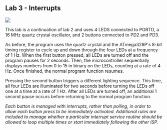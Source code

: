 ## Lab 3 - Interrupts

![](https://github.com/ethanmarkowski/MEMS1049_MechatronicsLabs/blob/master/Lab3_Interrupts/Lab%203%20-%20Demo.gif)

This lab is a continuation of lab 2 and uses 4 LEDS connected to PORTD, a 16 MHz quartz crystal oscillator, and 2 buttons connected to PD2 and PD3.

As before, the program uses the quartz crystal and the ATmega328P's 8-bit timing register to cycle up and down through the four LEDs at a frequency of 1 Hz. When the first button pressed, all LEDs are turned off and the program pauses for 2 seconds. Then, the microcontroller sequentially displays numbers from 0 to 15 in binary on the LEDs, counting at a rate of 4 Hz. Once finished, the normal program function resumes.

Pressing the second button triggers a different lighting sequence. This time, all four LEDs are illuminated for two seconds before turning the LEDs off one at a time at a rate of 1 Hz. After all LEDs are turned off, an additional 1 second pause occurs before returning to the normal program function.

*Each button is managed with interrupts, rather than polling, in order to allow each button press to be immediately activated. Additional rules are included to manage whether a particular interrupt service routine should be allowed to loop multiple times or start immediately following the other ISP.*
